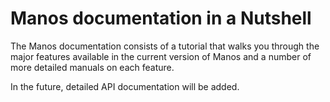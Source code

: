 Manos documentation in a Nutshell
=================================

The Manos documentation consists of a tutorial that walks you through the major features available in the current version of Manos and a number of more detailed manuals on each feature.

In the future, detailed API documentation will be added.